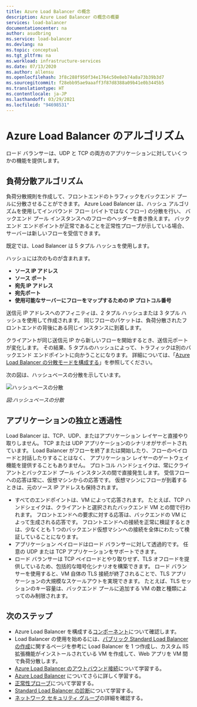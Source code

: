```yaml
---
title: Azure Load Balancer の概念
description: Azure Load Balancer の概念の概要
services: load-balancer
documentationcenter: na
author: asudbring
ms.service: load-balancer
ms.devlang: na
ms.topic: conceptual
ms.tgt_pltfrm: na
ms.workload: infrastructure-services
ms.date: 07/13/2020
ms.author: allensu
ms.openlocfilehash: 3f8c288f950f34e1764c50e8eb74a8a73b39b3d7
ms.sourcegitcommit: f28ebb95ae9aaaff3f87d8388a09b41e0b3445b5
ms.translationtype: HT
ms.contentlocale: ja-JP
ms.lasthandoff: 03/29/2021
ms.locfileid: "94698531"
---
```

# <a name="azure-load-balancer-algorithm"></a>Azure Load Balancer のアルゴリズム

ロード バランサーは、UDP と TCP の両方のアプリケーションに対していくつかの機能を提供します。

## <a name="load-balancing-algorithm"></a>負荷分散アルゴリズム

負荷分散規則を作成して、フロントエンドのトラフィックをバックエンド プールに分散させることができます。 Azure Load Balancer は、ハッシュ アルゴリズムを使用してインバウンド フロー (バイトではなくフロー) の分散を行い、 バックエンド プール インスタンスへのフローのヘッダーを書き換えます。 バックエンド エンドポイントが正常であることを正常性プローブが示している場合、サーバーは新しいフローを受信できます。

既定では、Load Balancer は 5 タプル ハッシュを使用します。

ハッシュには次のものが含まれます。

- **ソース IP アドレス**
- **ソース ポート**
- **宛先 IP アドレス**
- **宛先ポート**
- **使用可能なサーバーにフローをマップするための IP プロトコル番号**

送信元 IP アドレスへのアフィニティは、2 タプル ハッシュまたは 3 タプル ハッシュを使用して作成されます。 同じフローのパケットは、負荷分散されたフロントエンドの背後にある同じインスタンスに到着します。

クライアントが同じ送信元 IP から新しいフローを開始するとき、送信元ポートが変化します。 その結果、5 タプルのハッシュによって、トラフィックは別のバックエンド エンドポイントに向かうことになります。
詳細については、「[Azure Load Balancer の分散モードを構成する](./load-balancer-distribution-mode.md)」を参照してください。

次の図は、ハッシュベースの分散を示しています。

![ハッシュベースの分散](./media/load-balancer-overview/load-balancer-distribution.png)

*図:ハッシュベースの分散*

## <a name="application-independence-and-transparency"></a>アプリケーションの独立と透過性

Load Balancer は、TCP、UDP、またはアプリケーション レイヤーと直接やり取りしません。 TCP または UDP アプリケーションのシナリオがサポートされています。 Load Balancer がフローを終了または開始したり、フローのペイロードと対話したりすることはなく、 アプリケーション レイヤーのゲートウェイ機能を提供することもありません。 プロトコル ハンドシェイクは、常にクライアントとバックエンド プール インスタンスの間で直接発生します。 受信フローへの応答は常に、仮想マシンからの応答です。 仮想マシンにフローが到着するときは、元のソース IP アドレスも保持されます。

- すべてのエンドポイントは、VM によって応答されます。 たとえば、TCP ハンドシェイクは、クライアントと選択されたバックエンド VM との間で行われます。 フロントエンドへの要求に対する応答は、バックエンドの VM によって生成される応答です。 フロントエンドへの接続を正常に検証するときは、少なくとも 1 つのバックエンド仮想マシンへの接続を全体にわたって検証していることになります。
- アプリケーション ペイロードはロード バランサーに対して透過的です。 任意の UDP または TCP アプリケーションをサポートできます。
- ロード バランサーは TCP ペイロードとやり取りせず、TLS オフロードを提供しているため、包括的な暗号化シナリオを構築できます。 ロード バランサーを使用すると、VM 自体の TLS 接続が終了されることで、TLS アプリケーションの大規模なスケールアウトを実現できます。 たとえば、TLS セッションのキー容量は、バックエンド プールに追加する VM の数と種類によってのみ制限されます。

## <a name="next-steps"></a>次のステップ

- Azure Load Balancer を構成する[コンポーネント](components.md)について確認します。
- Load Balancer の使用を始めるには、[パブリック Standard Load Balancer の作成](quickstart-load-balancer-standard-public-portal.md)に関するページを参考に Load Balancer を 1 つ作成し、カスタム IIS 拡張機能がインストールされている VM を作成して、Web アプリを VM 間で負荷分散します。
- [Azure Load Balancer のアウトバウンド接続](load-balancer-outbound-connections.md)について学習する。
- [Azure Load Balancer](load-balancer-overview.md) についてさらに詳しく学習する。
- [正常性プローブ](load-balancer-custom-probe-overview.md)について学習する。
- [Standard Load Balancer の診断](load-balancer-standard-diagnostics.md)について学習する。
- [ネットワーク セキュリティ グループ](../virtual-network/network-security-groups-overview.md)の詳細を確認する。